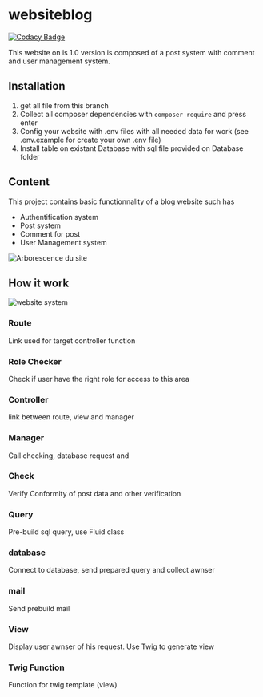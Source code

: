 # websiteblog

[![Codacy Badge](https://api.codacy.com/project/badge/Grade/1fc9bb1cc9aa45fdbf177dbce09d70f3)](https://app.codacy.com/gh/Jersey276/TristanLefevre_5_29042021?utm_source=github.com&utm_medium=referral&utm_content=Jersey276/TristanLefevre_5_29042021&utm_campaign=Badge_Grade_Settings)

This website on is 1.0 version is composed of a post system with comment and user management system.

## Installation

1.  get all file from this branch
2.  Collect all composer dependencies with `composer require` and press enter
3.  Config your website with .env files with all needed data for work (see .env.example for create your own .env file)
4.  Install table on existant Database with sql file provided on Database folder


## Content

This project contains basic functionnality of a blog website such has
-   Authentification system
-   Post system
-   Comment for post
-   User Management system

 ![Arborescence du site](https://user-images.githubusercontent.com/83149814/120319381-3d7d8b00-c2e1-11eb-9193-bcc59f33d991.png)

## How it work

![website system](https://user-images.githubusercontent.com/83149814/120321424-93ebc900-c2e3-11eb-9623-ac0d9e9ea83b.png)

### Route
Link used for target controller function
### Role Checker
Check if user have the right role for access to this area
### Controller
link between route, view and manager
### Manager
Call checking, database request and 
### Check
Verify Conformity of post data and other verification
### Query
Pre-build sql query, use Fluid class
### database
Connect to database, send prepared query and collect awnser
### mail
Send prebuild mail
### View
Display user awnser of his request. Use Twig to generate view
### Twig Function
Function for twig template (view)
